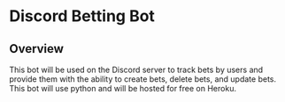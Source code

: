 # Discord Betting Bot

## Overview
This bot will be used on the Discord server to track bets by users and provide them with the ability to create bets, delete bets, and update bets.
</br>
This bot will use python and will be hosted for free on Heroku.